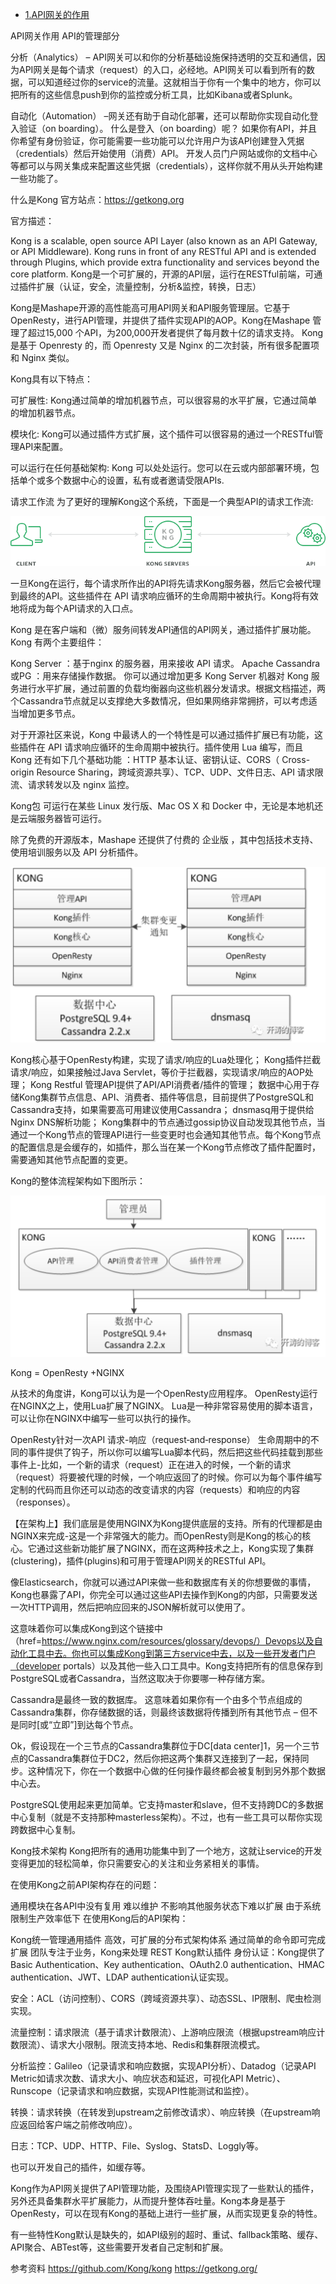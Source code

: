 * [1.API网关的作用](#1)


API网关作用
API的管理部分

分析（Analytics） – API网关可以和你的分析基础设施保持透明的交互和通信，因为API网关是每个请求（request）的入口，必经地。API网关可以看到所有的数据，可以知道经过你的service的流量。这就相当于你有一个集中的地方，你可以把所有的这些信息push到你的监控或分析工具，比如Kibana或者Splunk。

自动化（Automation） –网关还有助于自动化部署，还可以帮助你实现自动化登入验证（on boarding）。 什么是登入（on boarding）呢？ 如果你有API，并且你希望有身份验证，你可能需要一些功能可以允许用户为该API创建登入凭据（credentials）然后开始使用（消费）API。 开发人员门户网站或你的文档中心等都可以与网关集成来配置这些凭据（credentials），这样你就不用从头开始构建一些功能了。

什么是Kong
官方站点：https://getkong.org

官方描述：

Kong is a scalable, open source API Layer (also known as an API Gateway, or API Middleware). Kong runs in front of any RESTful API and is extended through Plugins, which provide extra functionality and services beyond the core platform. Kong是一个可扩展的，开源的API层，运行在RESTful前端，可通过插件扩展（认证，安全，流量控制，分析&监控，转换，日志）

Kong是Mashape开源的高性能高可用API网关和API服务管理层。它基于OpenResty，进行API管理，并提供了插件实现API的AOP。Kong在Mashape 管理了超过15,000 个API，为200,000开发者提供了每月数十亿的请求支持。 Kong 是基于 Openresty 的，而 Openresty 又是 Nginx 的二次封装，所有很多配置项和 Nginx 类似。

Kong具有以下特点：

可扩展性: Kong通过简单的增加机器节点，可以很容易的水平扩展，它通过简单的增加机器节点。

模块化: Kong可以通过插件方式扩展，这个插件可以很容易的通过一个RESTful管理API来配置。

可以运行在任何基础架构: Kong 可以处处运行。您可以在云或内部部署环境，包括单个或多个数据中心的设置，私有或者邀请受限APIs.

请求工作流
为了更好的理解Kong这个系统，下面是一个典型API的请求工作流:

![image](https://github.com/starzjl/kong/blob/master/images/kong-simple.png)

一旦Kong在运行，每个请求所作出的API将先请求Kong服务器，然后它会被代理到最终的API。这些插件在 API 请求响应循环的生命周期中被执行。Kong将有效地将成为每个API请求的入口点。

Kong 是在客户端和（微）服务间转发API通信的API网关，通过插件扩展功能。Kong 有两个主要组件：

Kong Server ：基于nginx 的服务器，用来接收 API 请求。
Apache Cassandra或PG ：用来存储操作数据。
你可以通过增加更多 Kong Server 机器对 Kong 服务进行水平扩展，通过前置的负载均衡器向这些机器分发请求。根据文档描述，两个Cassandra节点就足以支撑绝大多数情况，但如果网络非常拥挤，可以考虑适当增加更多节点。

对于开源社区来说，Kong 中最诱人的一个特性是可以通过插件扩展已有功能，这些插件在 API 请求响应循环的生命周期中被执行。插件使用 Lua 编写，而且 Kong 还有如下几个基础功能 ：HTTP 基本认证、密钥认证、CORS（ Cross-origin Resource Sharing，跨域资源共享）、TCP、UDP、文件日志、API 请求限流、请求转发以及 nginx 监控。

Kong包 可运行在某些 Linux 发行版、Mac OS X 和 Docker 中，无论是本地机还是云端服务器皆可运行。

除了免费的开源版本，Mashape 还提供了付费的 企业版 ，其中包括技术支持、使用培训服务以及 API 分析插件。

![image](https://github.com/starzjl/kong/blob/master/images/原理.png)


Kong核心基于OpenResty构建，实现了请求/响应的Lua处理化；
Kong插件拦截请求/响应，如果接触过Java Servlet，等价于拦截器，实现请求/响应的AOP处理；
Kong Restful 管理API提供了API/API消费者/插件的管理；
数据中心用于存储Kong集群节点信息、API、消费者、插件等信息，目前提供了PostgreSQL和Cassandra支持，如果需要高可用建议使用Cassandra；
dnsmasq用于提供给Nginx DNS解析功能；
Kong集群中的节点通过gossip协议自动发现其他节点，当通过一个Kong节点的管理API进行一些变更时也会通知其他节点。每个Kong节点的配置信息是会缓存的，如插件，那么当在某一个Kong节点修改了插件配置时，需要通知其他节点配置的变更。

Kong的整体流程架构如下图所示：

![image](https://github.com/starzjl/kong/blob/master/images/流程图.png)


Kong = OpenResty +NGINX

从技术的角度讲，Kong可以认为是一个OpenResty应用程序。 OpenResty运行在NGINX之上，使用Lua扩展了NGINX。 Lua是一种非常容易使用的脚本语言，可以让你在NGINX中编写一些可以执行的操作。

OpenResty针对一次API 请求-响应（request‑and‑response） 生命周期中的不同的事件提供了钩子，所以你可以编写Lua脚本代码，然后把这些代码挂载到那些事件上-比如，一个新的请求（request）正在进入的时候，一个新的请求（request）将要被代理的时候，一个响应返回了的时候。你可以为每个事件编写定制的代码而且你还可以动态的改变请求的内容（requests）和响应的内容（responses）。

【在架构上】我们底层是使用NGINX为Kong提供底层的支持。所有的代理都是由NGINX来完成-这是一个非常强大的能力。而OpenResty则是Kong的核心的核心。它通过这些新功能扩展了NGINX，而在这两种技术之上，Kong实现了集群(clustering)，插件(plugins)和可用于管理API网关的RESTful API。

像Elasticsearch，你就可以通过API来做一些和数据库有关的你想要做的事情，Kong也暴露了API，你完全可以通过这些API去操作到Kong的内部，只需要发送一次HTTP调用，然后把响应回来的JSON解析就可以使用了。

这意味着你可以集成Kong到这个链接中（href=https://www.nginx.com/resources/glossary/devops/）Devops以及自动化工具中去。你也可以集成Kong到第三方service中去，以及一些开发者门户（developer portals）以及其他一些入口工具中。Kong支持把所有的信息保存到PostgreSQL或者Cassandra，当然这取决于你要哪一种存储方案。

Cassandra是最终一致的数据库。 这意味着如果你有一个由多个节点组成的Cassandra集群，你存储数据的话，则最终该数据将传播到所有其他节点 – 但不是同时[或“立即”]到达每个节点。

Ok，假设现在一个三节点的Cassandra集群位于DC[data center]1，另一个三节点的Cassandra集群位于DC2，然后你把这两个集群又连接到了一起，保持同步。这种情况下，你在一个数据中心做的任何操作最终都会被复制到另外那个数据中心去。

PostgreSQL使用起来更加简单。它支持master和slave，但不支持跨DC的多数据中心复制（就是不支持那种masterless架构）。不过，也有一些工具可以帮你实现跨数据中心复制。

Kong技术架构
Kong把所有的通用功能集中到了一个地方，这就让service的开发变得更加的轻松简单，你只需要安心的关注和业务紧相关的事情。

在使用Kong之前API架构存在的问题：

通用模块在各API中没有复用
难以维护
不影响其他服务状态下难以扩展
由于系统限制生产效率低下
在使用Kong后的API架构：

Kong统一管理通用插件
高效，可扩展的分布式架构体系
通过简单的命令即可完成扩展
团队专注于业务，Kong来处理 REST
Kong默认插件
身份认证：Kong提供了Basic Authentication、Key authentication、OAuth2.0 authentication、HMAC authentication、JWT、LDAP authentication认证实现。

安全：ACL（访问控制）、CORS（跨域资源共享）、动态SSL、IP限制、爬虫检测实现。

流量控制：请求限流（基于请求计数限流）、上游响应限流（根据upstream响应计数限流）、请求大小限制。限流支持本地、Redis和集群限流模式。

分析监控：Galileo（记录请求和响应数据，实现API分析）、Datadog（记录API Metric如请求次数、请求大小、响应状态和延迟，可视化API Metric）、Runscope（记录请求和响应数据，实现API性能测试和监控）。

转换：请求转换（在转发到upstream之前修改请求）、响应转换（在upstream响应返回给客户端之前修改响应）。

日志：TCP、UDP、HTTP、File、Syslog、StatsD、Loggly等。

也可以开发自己的插件，如缓存等。

Kong作为API网关提供了API管理功能，及围绕API管理实现了一些默认的插件，另外还具备集群水平扩展能力，从而提升整体吞吐量。Kong本身是基于OpenResty，可以在现有Kong的基础上进行一些扩展，从而实现更复杂的特性。

有一些特性Kong默认是缺失的，如API级别的超时、重试、fallback策略、缓存、API聚合、ABTest等，这些需要开发者自己定制和扩展。

参考资料
https://github.com/Kong/kong
https://getkong.org/


